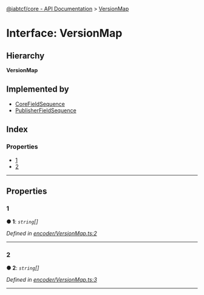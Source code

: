 [@iabtcf/core - API Documentation](../README.md) > [VersionMap](../interfaces/versionmap.md)

# Interface: VersionMap

## Hierarchy

**VersionMap**

## Implemented by

* [CoreFieldSequence](../classes/corefieldsequence.md)
* [PublisherFieldSequence](../classes/publisherfieldsequence.md)

## Index

### Properties

* [1](versionmap.md#1)
* [2](versionmap.md#2)

---

## Properties

<a id="1"></a>

###  1

**● 1**: *`string`[]*

*Defined in [encoder/VersionMap.ts:2](https://github.com/chrispaterson/iabtcf-es/blob/2c7676b/modules/core/src/encoder/VersionMap.ts#L2)*

___
<a id="2"></a>

###  2

**● 2**: *`string`[]*

*Defined in [encoder/VersionMap.ts:3](https://github.com/chrispaterson/iabtcf-es/blob/2c7676b/modules/core/src/encoder/VersionMap.ts#L3)*

___

